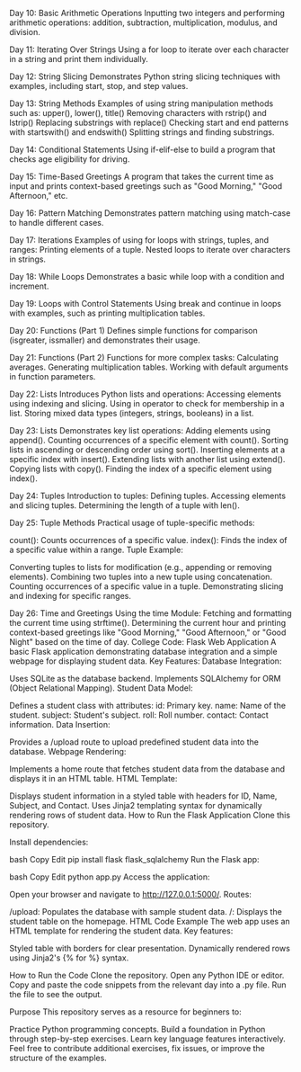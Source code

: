 Day 10: Basic Arithmetic Operations
Inputting two integers and performing arithmetic operations: addition, subtraction, multiplication, modulus, and division.

Day 11: Iterating Over Strings
Using a for loop to iterate over each character in a string and print them individually.

Day 12: String Slicing
Demonstrates Python string slicing techniques with examples, including start, stop, and step values.

Day 13: String Methods
Examples of using string manipulation methods such as:
upper(), lower(), title()
Removing characters with rstrip() and lstrip()
Replacing substrings with replace()
Checking start and end patterns with startswith() and endswith()
Splitting strings and finding substrings.

Day 14: Conditional Statements
Using if-elif-else to build a program that checks age eligibility for driving.

Day 15: Time-Based Greetings
A program that takes the current time as input and prints context-based greetings such as "Good Morning," "Good Afternoon," etc.

Day 16: Pattern Matching
Demonstrates pattern matching using match-case to handle different cases.

Day 17: Iterations
Examples of using for loops with strings, tuples, and ranges:
Printing elements of a tuple.
Nested loops to iterate over characters in strings.

Day 18: While Loops
Demonstrates a basic while loop with a condition and increment.

Day 19: Loops with Control Statements
Using break and continue in loops with examples, such as printing multiplication tables.

Day 20: Functions (Part 1)
Defines simple functions for comparison (isgreater, issmaller) and demonstrates their usage.

Day 21: Functions (Part 2)
Functions for more complex tasks:
Calculating averages.
Generating multiplication tables.
Working with default arguments in function parameters.

Day 22: Lists
Introduces Python lists and operations:
Accessing elements using indexing and slicing.
Using in operator to check for membership in a list.
Storing mixed data types (integers, strings, booleans) in a list.

Day 23: Lists
Demonstrates key list operations:
Adding elements using append().
Counting occurrences of a specific element with count().
Sorting lists in ascending or descending order using sort().
Inserting elements at a specific index with insert().
Extending lists with another list using extend().
Copying lists with copy().
Finding the index of a specific element using index().

Day 24: Tuples
Introduction to tuples:
Defining tuples.
Accessing elements and slicing tuples.
Determining the length of a tuple with len().

Day 25: Tuple Methods
Practical usage of tuple-specific methods:

count(): Counts occurrences of a specific value.
index(): Finds the index of a specific value within a range.
Tuple Example:

Converting tuples to lists for modification (e.g., appending or removing elements).
Combining two tuples into a new tuple using concatenation.
Counting occurrences of a specific value in a tuple.
Demonstrating slicing and indexing for specific ranges.

Day 26: Time and Greetings
Using the time Module:
Fetching and formatting the current time using strftime().
Determining the current hour and printing context-based greetings like "Good Morning," "Good Afternoon," or "Good Night" based on the time of day.
College Code: Flask Web Application
A basic Flask application demonstrating database integration and a simple webpage for displaying student data.
Key Features:
Database Integration:

Uses SQLite as the database backend.
Implements SQLAlchemy for ORM (Object Relational Mapping).
Student Data Model:

Defines a student class with attributes:
id: Primary key.
name: Name of the student.
subject: Student's subject.
roll: Roll number.
contact: Contact information.
Data Insertion:

Provides a /upload route to upload predefined student data into the database.
Webpage Rendering:

Implements a home route that fetches student data from the database and displays it in an HTML table.
HTML Template:

Displays student information in a styled table with headers for ID, Name, Subject, and Contact.
Uses Jinja2 templating syntax for dynamically rendering rows of student data.
How to Run the Flask Application
Clone this repository.

Install dependencies:

bash
Copy
Edit
pip install flask flask_sqlalchemy
Run the Flask app:

bash
Copy
Edit
python app.py
Access the application:

Open your browser and navigate to http://127.0.0.1:5000/.
Routes:

/upload: Populates the database with sample student data.
/: Displays the student table on the homepage.
HTML Code Example
The web app uses an HTML template for rendering the student data. Key features:

Styled table with borders for clear presentation.
Dynamically rendered rows using Jinja2's {% for %} syntax.



How to Run the Code
Clone the repository.
Open any Python IDE or editor.
Copy and paste the code snippets from the relevant day into a .py file.
Run the file to see the output.


Purpose
This repository serves as a resource for beginners to:

Practice Python programming concepts.
Build a foundation in Python through step-by-step exercises.
Learn key language features interactively.
Feel free to contribute additional exercises, fix issues, or improve the structure of the examples.
